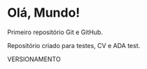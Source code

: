 # Olá, Mundo!
 Primeiro repositório Git e GitHub.

Repositório criado para testes, CV e ADA test.

VERSIONAMENTO